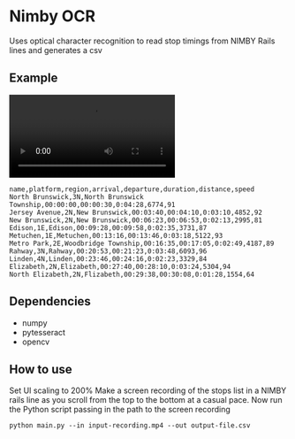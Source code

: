 # Nimby OCR

Uses optical character recognition to read stop timings from NIMBY Rails lines and generates a csv

## Example
![example video](https://github.com/SuperManifolds/nimby_ocr/raw/refs/heads/main/example.mp4)
```
name,platform,region,arrival,departure,duration,distance,speed
North Brunswick,3N,North Brunswick Township,00:00:00,00:00:30,0:04:28,6774,91
Jersey Avenue,2N,New Brunswick,00:03:40,00:04:10,0:03:10,4852,92
New Brunswick,2N,New Brunswick,00:06:23,00:06:53,0:02:13,2995,81
Edison,1E,Edison,00:09:28,00:09:58,0:02:35,3731,87
Metuchen,1E,Metuchen,00:13:16,00:13:46,0:03:18,5122,93
Metro Park,2E,Woodbridge Township,00:16:35,00:17:05,0:02:49,4187,89
Rahway,3N,Rahway,00:20:53,00:21:23,0:03:48,6093,96
Linden,4N,Linden,00:23:46,00:24:16,0:02:23,3329,84
Elizabeth,2N,Elizabeth,00:27:40,00:28:10,0:03:24,5304,94
North Elizabeth,2N,Flizabeth,00:29:38,00:30:08,0:01:28,1554,64

```

## Dependencies
* numpy
* pytesseract
* opencv

## How to use
Set UI scaling to 200%
Make a screen recording of the stops list in a NIMBY rails line as you scroll from the top to the bottom at a casual pace.
Now run the Python script passing in the path to the screen recording

```python main.py --in input-recording.mp4 --out output-file.csv```
